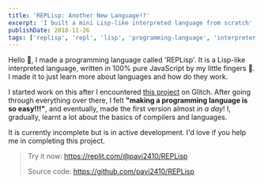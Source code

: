 ```yaml
---
title: 'REPLisp: Another New Language!?'
excerpt: 'I built a mini Lisp-like interpreted language from scratch'
publishDate: 2018-11-26
tags: ['replisp', 'repl', 'lisp', 'programming-language', 'interpreter']
---
```


Hello 👋, I made a programming language called 'REPLisp'. It is a Lisp-like interpreted language, written in 100% pure JavaScript by my little fingers 🖖. I made it to just learn more about languages and how do they work.

I started work on this after I encountered [this project](https://glitch.com/~the-super-tiny-compiler) on Glitch. After going through everything over there, I felt **"making a programming language is so easy!!!"**, and eventually, made the first version almost *in a day*! I, gradually, learnt a lot about the basics of compilers and languages.

It is currently incomplete but is in active development. I'd love if you help me in completing this project.

> Try it now: https://replit.com/@pavi2410/REPLisp
>
> Source code: https://github.com/pavi2410/REPLisp
